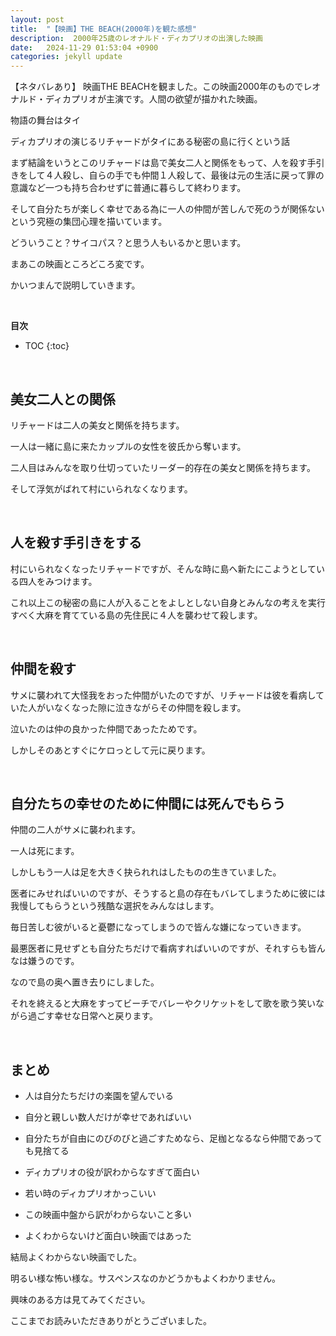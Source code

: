 ```yaml
---
layout: post
title:  "【映画】THE BEACH(2000年)を観た感想"
description:  2000年25歳のレオナルド・ディカプリオの出演した映画
date:   2024-11-29 01:53:04 +0900
categories: jekyll update
---
```

【ネタバレあり】
映画THE BEACHを観ました。この映画2000年のものでレオナルド・ディカプリオが主演です。人間の欲望が描かれた映画。

物語の舞台はタイ

ディカプリオの演じるリチャードがタイにある秘密の島に行くという話

まず結論をいうとこのリチャードは島で美女二人と関係をもって、人を殺す手引きをして４人殺し、自らの手でも仲間１人殺して、最後は元の生活に戻って罪の意識など一つも持ち合わせずに普通に暮らして終わります。

そして自分たちが楽しく幸せである為に一人の仲間が苦しんで死のうが関係ないという究極の集団心理を描いています。

どういうこと？サイコパス？と思う人もいるかと思います。

まあこの映画ところどころ変です。

かいつまんで説明していきます。

 <br>

**目次**
* TOC
{:toc}

<br>


## 美女二人との関係

リチャードは二人の美女と関係を持ちます。

一人は一緒に島に来たカップルの女性を彼氏から奪います。

二人目はみんなを取り仕切っていたリーダー的存在の美女と関係を持ちます。

そして浮気がばれて村にいられなくなります。

<br>

## 人を殺す手引きをする

村にいられなくなったリチャードですが、そんな時に島へ新たにこようとしている四人をみつけます。

これ以上この秘密の島に人が入ることをよしとしない自身とみんなの考えを実行すべく大麻を育てている島の先住民に４人を襲わせて殺します。

<br>

## 仲間を殺す

サメに襲われて大怪我をおった仲間がいたのですが、リチャードは彼を看病していた人がいなくなった隙に泣きながらその仲間を殺します。

泣いたのは仲の良かった仲間であったためです。

しかしそのあとすぐにケロっとして元に戻ります。

<br>

## 自分たちの幸せのために仲間には死んでもらう

仲間の二人がサメに襲われます。

一人は死にます。

しかしもう一人は足を大きく抉られれはしたものの生きていました。

医者にみせればいいのですが、そうすると島の存在もバレてしまうために彼には我慢してもらうという残酷な選択をみんなはします。

毎日苦しむ彼がいると憂鬱になってしまうので皆んな嫌になっていきます。

最悪医者に見せずとも自分たちだけで看病すればいいのですが、それすらも皆んなは嫌うのです。

なので島の奥へ置き去りにしました。

それを終えると大麻をすってビーチでバレーやクリケットをして歌を歌う笑いながら過ごす幸せな日常へと戻ります。

<br>

## まとめ

* 人は自分たちだけの楽園を望んでいる

* 自分と親しい数人だけが幸せであればいい

* 自分たちが自由にのびのびと過ごすためなら、足枷となるなら仲間であっても見捨てる

* ディカプリオの役が訳わからなすぎて面白い

* 若い時のディカプリオかっこいい

* この映画中盤から訳がわからないこと多い

* よくわからないけど面白い映画ではあった

結局よくわからない映画でした。

明るい様な怖い様な。サスペンスなのかどうかもよくわかりません。

興味のある方は見てみてください。

ここまでお読みいただきありがとうございました。

<br>
